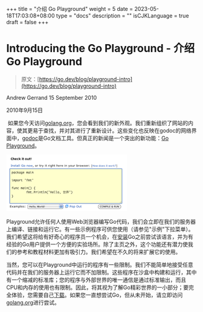+++
title = "介绍 Go Playground"
weight = 5
date = 2023-05-18T17:03:08+08:00
type = "docs"
description = ""
isCJKLanguage = true
draft = false
+++

# Introducing the Go Playground - 介绍 Go Playground

> 原文：[https://go.dev/blog/playground-intro](https://go.dev/blog/playground-intro)

Andrew Gerrand
15 September 2010

2010年9月15日

​	如果您今天访问[golang.org](https://go.dev/)，您会看到我们的新外观。我们重新组织了网站的内容，使其更易于查找，并对其进行了重新设计。这些变化也反映在godoc的网络界面中，[godoc](https://go.dev/cmd/godoc/)是Go文档工具。但真正的新闻是一个突出的新功能：[Go Playground](https://go.dev/)。

![img](IntroducingTheGoPlayground_img/screenshot.png)

​	Playground允许任何人使用Web浏览器编写Go代码，我们会立即在我们的服务器上编译、链接和运行它。有一些示例程序可供您使用（请参见"示例"下拉菜单）。我们希望这将给有好奇心的程序员一个机会，在[安装](https://go.dev/doc/install.html)Go之前尝试该语言，并为有经验的Go用户提供一个方便的实验场所。除了主页之外，这个功能还有潜力使我们的参考和教程材料更加有吸引力。我们希望在不久的将来扩展它的使用。

​	当然，您可以在Playground中运行的程序有一些限制。我们不能简单地接受任意代码并在我们的服务器上运行它而不加限制。这些程序在沙盒中构建和运行，其中有一个缩减的标准库；您的程序与外部世界的唯一通信是通过标准输出，而且CPU和内存的使用也有限制。因此，将其视为了解Go精彩世界的一小部分；要完全体验，您需要自己[下载](https://go.dev/doc/install.html)。如果您一直想尝试Go，但从未开始，请立即访问[golang.org](https://go.dev/)进行尝试。
